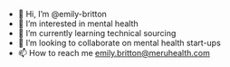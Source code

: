- 👋 Hi, I’m @emily-britton
- 👀 I’m interested in mental health
- 🌱 I’m currently learning technical sourcing
- 💞️ I’m looking to collaborate on mental health start-ups
- 📫 How to reach me emily.britton@meruhealth.com

<!---
emily-britton/emily-britton is a ✨ special ✨ repository because its `README.md` (this file) appears on your GitHub profile.
You can click the Preview link to take a look at your changes.
--->

